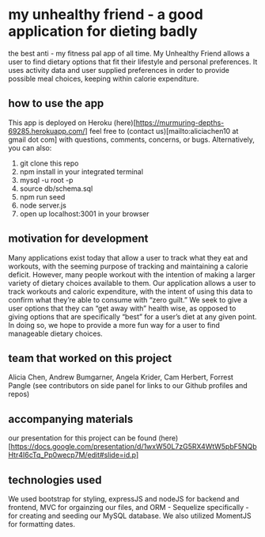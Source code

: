 # my unhealthy friend - a good application for dieting badly 
the best anti - my fitness pal app of all time. My Unhealthy Friend allows a user to find dietary options that fit their lifestyle and personal preferences. It uses activity data and user supplied preferences in order to provide possible meal choices, keeping within calorie expenditure. 

## how to use the app
This app is deployed on Heroku (here)[https://murmuring-depths-69285.herokuapp.com/] feel free to (contact us)[mailto:aliciachen10 at gmail dot com] with questions, comments, concerns, or bugs. Alternatively, you can also:
1. git clone this repo
2. npm install in your integrated terminal
3. mysql -u root -p 
4. source db/schema.sql
5. npm run seed 
6. node server.js 
7. open up localhost:3001 in your browser

## motivation for development
Many applications exist today that allow a user to track what they eat and workouts, with the seeming purpose of tracking and maintaining a calorie deficit. However, many people workout with the intention of making a larger variety of dietary choices available to them. Our application allows a user to track workouts and caloric expenditure, with the intent of using this data to confirm what they’re able to consume with “zero guilt.” We seek to give a user options that they can “get away with” health wise, as opposed to giving options that are specifically “best” for a user’s diet at any given point. In doing so, we hope to provide a more fun way for a user to find manageable dietary choices.

## team that worked on this project
Alicia Chen, Andrew Bumgarner, Angela Krider, Cam Herbert, Forrest Pangle (see contributors on side panel for links to our Github profiles and repos) 

## accompanying materials
our presentation for this project can be found (here)[https://docs.google.com/presentation/d/1wxW50L7zG5RX4WtW5pbF5NQbHtr4I6cTq_Pp0wecp7M/edit#slide=id.p]

## technologies used
We used bootstrap for styling, expressJS and nodeJS for backend and frontend, MVC for orgainzing our files, and ORM - Sequelize specifically - for creating and seeding our MySQL database. We also utilized MomentJS for formatting dates. 
